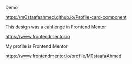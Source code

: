 Demo

https://m0staafaahmed.github.io/Profile-card-component

This design was a cahllenge in Frontend Mentor

https://www.frontendmentor.io

My profile is Frontend Mentor

https://www.frontendmentor.io/profile/M0staafaAhmed
